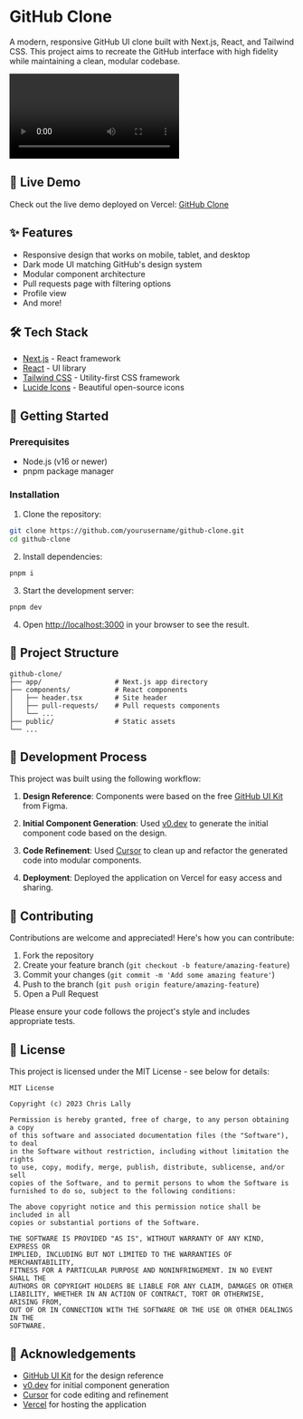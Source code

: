 # GitHub Clone

A modern, responsive GitHub UI clone built with Next.js, React, and Tailwind CSS. This project aims to recreate the GitHub interface with high fidelity while maintaining a clean, modular codebase.

![GitHub Clone Preview](public/ChrisLally-GitHub-Clone.mp4)

## 🚀 Live Demo

Check out the live demo deployed on Vercel: [GitHub Clone](https://github-clone-vercel.app)

## ✨ Features

- Responsive design that works on mobile, tablet, and desktop
- Dark mode UI matching GitHub's design system
- Modular component architecture
- Pull requests page with filtering options
- Profile view
- And more!

## 🛠️ Tech Stack

- [Next.js](https://nextjs.org/) - React framework
- [React](https://reactjs.org/) - UI library
- [Tailwind CSS](https://tailwindcss.com/) - Utility-first CSS framework
- [Lucide Icons](https://lucide.dev/) - Beautiful open-source icons

## 🏁 Getting Started

### Prerequisites

- Node.js (v16 or newer)
- pnpm package manager

### Installation

1. Clone the repository:

```bash
git clone https://github.com/yourusername/github-clone.git
cd github-clone
```

2. Install dependencies:

```bash
pnpm i
```

3. Start the development server:

```bash
pnpm dev
```

4. Open [http://localhost:3000](http://localhost:3000) in your browser to see the result.

## 🧩 Project Structure

```
github-clone/
├── app/                  # Next.js app directory
├── components/           # React components
│   ├── header.tsx        # Site header
│   ├── pull-requests/    # Pull requests components
│   └── ...
├── public/               # Static assets
└── ...
```

## 🔄 Development Process

This project was built using the following workflow:

1. **Design Reference**: Components were based on the free [GitHub UI Kit](https://www.figma.com/community/file/1235155662725718346) from Figma.

2. **Initial Component Generation**: Used [v0.dev](https://v0.dev) to generate the initial component code based on the design.

3. **Code Refinement**: Used [Cursor](https://cursor.sh/) to clean up and refactor the generated code into modular components.

4. **Deployment**: Deployed the application on Vercel for easy access and sharing.

## 👥 Contributing

Contributions are welcome and appreciated! Here's how you can contribute:

1. Fork the repository
2. Create your feature branch (`git checkout -b feature/amazing-feature`)
3. Commit your changes (`git commit -m 'Add some amazing feature'`)
4. Push to the branch (`git push origin feature/amazing-feature`)
5. Open a Pull Request

Please ensure your code follows the project's style and includes appropriate tests.

## 📝 License

This project is licensed under the MIT License - see below for details:

```
MIT License

Copyright (c) 2023 Chris Lally

Permission is hereby granted, free of charge, to any person obtaining a copy
of this software and associated documentation files (the "Software"), to deal
in the Software without restriction, including without limitation the rights
to use, copy, modify, merge, publish, distribute, sublicense, and/or sell
copies of the Software, and to permit persons to whom the Software is
furnished to do so, subject to the following conditions:

The above copyright notice and this permission notice shall be included in all
copies or substantial portions of the Software.

THE SOFTWARE IS PROVIDED "AS IS", WITHOUT WARRANTY OF ANY KIND, EXPRESS OR
IMPLIED, INCLUDING BUT NOT LIMITED TO THE WARRANTIES OF MERCHANTABILITY,
FITNESS FOR A PARTICULAR PURPOSE AND NONINFRINGEMENT. IN NO EVENT SHALL THE
AUTHORS OR COPYRIGHT HOLDERS BE LIABLE FOR ANY CLAIM, DAMAGES OR OTHER
LIABILITY, WHETHER IN AN ACTION OF CONTRACT, TORT OR OTHERWISE, ARISING FROM,
OUT OF OR IN CONNECTION WITH THE SOFTWARE OR THE USE OR OTHER DEALINGS IN THE
SOFTWARE.
```

## 🙏 Acknowledgements

- [GitHub UI Kit](https://www.figma.com/community/file/1235155662725718346) for the design reference
- [v0.dev](https://v0.dev) for initial component generation
- [Cursor](https://cursor.sh/) for code editing and refinement
- [Vercel](https://vercel.com) for hosting the application 